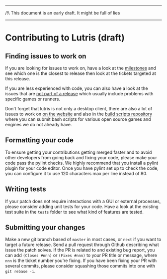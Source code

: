 *************************************************************
/!\ This document is an early draft. It might be full of lies
*************************************************************

Contributing to Lutris (draft)
==============================

Finding issues to work on
-------------------------

If you are looking for issues to work on, have a look at the
[milestones](https://github.com/lutris/lutris/milestones) and see which one is
the closest to release then look at the tickets targeted at this release.

If you are less experienced with code, you can also have a look at the issues
that are [not part of a release](https://github.com/lutris/lutris/milestone/29)
which usually include problems with specific games or runners.

Don't forget that lutris is not only a desktop client, there are also a lot of
issues to work on [on the website](https://github.com/lutris/website/issues)
and also in the [build scripts repository](https://github.com/lutris/buildbot)
where you can submit bash scripts for various open source games and engines we
do not already have.

Formatting your code
--------------------

To ensure getting your contributions getting merged faster and to avoid other
developers from going back and fixing your code, please make your code pass the
pylint checks. We highly recommend that you install a pylint plugin for your
code editor. Once you have pylint set up to check the code, you can configure
it to use 120 characters max per line instead of 80.

Writing tests
-------------

If your patch does not require interactions with a GUI or external processes,
please consider adding unit tests for your code. Have a look at the existing
test suite in the `tests` folder to see what kind of features are tested.

Submitting your changes
-----------------------

Make a new git branch based of `master` in most cases, or `next` if you want to
target a future release. Send a pull request through Github describing what
issue the patch solves. If the PR is related to and existing bug report, you
can add `(Closes #nnn)` or `(Fixes #nnn)` to your PR title or message, where
`nnn` is the ticket number you're fixing. If you have been fixing your PR with
several commits, please consider squashing those commits into one with `git
rebase -i`.
